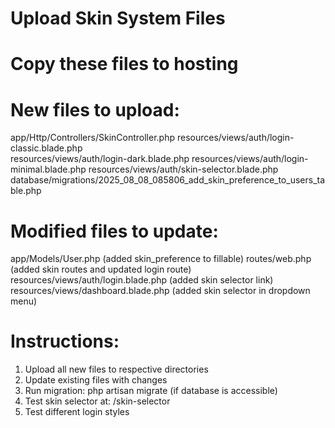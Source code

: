 # Upload Skin System Files
# Copy these files to hosting

# New files to upload:
app/Http/Controllers/SkinController.php
resources/views/auth/login-classic.blade.php  
resources/views/auth/login-dark.blade.php
resources/views/auth/login-minimal.blade.php
resources/views/auth/skin-selector.blade.php
database/migrations/2025_08_08_085806_add_skin_preference_to_users_table.php

# Modified files to update:
app/Models/User.php (added skin_preference to fillable)
routes/web.php (added skin routes and updated login route)
resources/views/auth/login.blade.php (added skin selector link)
resources/views/dashboard.blade.php (added skin selector in dropdown menu)

# Instructions:
1. Upload all new files to respective directories
2. Update existing files with changes
3. Run migration: php artisan migrate (if database is accessible)
4. Test skin selector at: /skin-selector
5. Test different login styles
